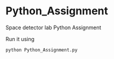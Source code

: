 # Python_Assignment
Space detector lab Python Assignment

Run it using

```
python Python_Assignment.py
```

